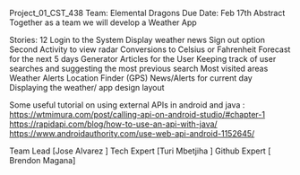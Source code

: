 Project_01_CST_438
Team: Elemental Dragons
Due Date: Feb 17th
Abstract
Together as a team we will develop a Weather App

Stories: 12
Login to the System
Display weather news
Sign out option
Second Activity to view radar
Conversions to Celsius or Fahrenheit
Forecast for the next 5 days
Generator Articles for the User
Keeping track of user searches and suggesting the most previous search
Most visited areas Weather Alerts
Location Finder (GPS)
News/Alerts for current day
Displaying the weather/ app design layout

Some useful tutorial on using external APIs in android and java :
https://wtmimura.com/post/calling-api-on-android-studio/#chapter-1
https://rapidapi.com/blog/how-to-use-an-api-with-java/
https://www.androidauthority.com/use-web-api-android-1152645/




Team Lead  [Jose Alvarez ]
Tech Expert [Turi Mbetjiha ]
Github Expert [ Brendon Magana]